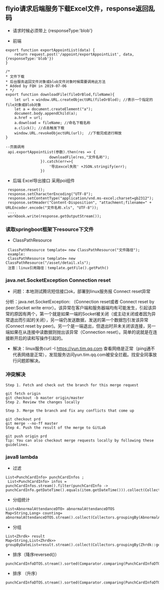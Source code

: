 ## flyio请求后端服务下载Excel文件，response返回乱码
- 请求时候必须带上 {responseType:'blob'}

- 前端
~~~ 前端
export function exportAppointList(data) {
    return request.post('/appoint/exportAppointList', data,{responseType:'blob'})
}

/*
* 文件下载
* 后台服务返回文件对象或blob文件对象时候需要调用此方法
* Added by FQH in 2019-07-06
* */
export function downloadFile(fileOrBlod,fileName){
    let url = window.URL.createObjectURL(fileOrBlod); //表示一个指定的file对象或Blob对象
    let a = document.createElement("a");
    document.body.appendChild(a);
    a.href = url;
    a.download = fileName; //命名下载名称
    a.click(); //点击触发下载
    window.URL.revokeObjectURL(url);  //下载完成进行释放
}

--页面调用
 api.exportAppointList(参数).then(res => {
                    downloadFile(res,"文件名称");
                }).catch(err=>{
                    '导出excel失败' +JSON.stringify(err);
                })
~~~ 
- 后端 Excel导出接口 采用poi组件
~~~ 后台
 response.reset();
 response.setCharacterEncoding("UTF-8");
 response.setContentType("application/vnd.ms-excel;charset=gb2312");
 response.setHeader("Content-Disposition", "attachment;filename=" + URLEncoder.encode("文件名称.xls", "UTF-8"));
 ....
 workbook.write(response.getOutputStream());
~~~

### 读取springboot框架下resource下文件
- ClassPathResource
~~~ 
 ClassPathResource template= new ClassPathResource("文件路径");
 example:
 ClassPathResource template= new ClassPathResource("/asset/detail.xls");
 注意：linux引用路径：template.getFile().getPath()
~~~

### java.net.SocketException Connection reset
- 问题：本地测试腾讯短信接口ok，部署到linux服务报 Connect reset异常

分析：java.net.SocketException: （Connection reset或者 Connect reset by peer:Socket write error）。该异常在客户端和服务器端均有可能发生，引起该异常的原因有两个，第一个就是如果一端的Socket被关闭（或主动关闭或者因为异常退出而引起的关闭），另一端仍发送数据，发送的第一个数据包引发该异常 (Connect reset by peer)。另一个是一端退出，但退出时并未关闭该连接，另一端如果在从连接中读数据则抛出该异常（Connection reset）。简单的说就是在连接断开后的读和写操作引起的。
- 解决：linux服务curl -I https://yun.tim.qq.com 查看网络是正常（ping通不代表网络是正常），发现服务访问yun.tim.qq.com被安全拦截。找安全同事放行问题即解决。


### 冲突解决
~~~
Step 1. Fetch and check out the branch for this merge request

git fetch origin
git checkout -b master origin/master
Step 2. Review the changes locally

Step 3. Merge the branch and fix any conflicts that come up

git checkout prd
git merge --no-ff master
Step 4. Push the result of the merge to GitLab

git push origin prd
Tip: You can also checkout merge requests locally by following these guidelines.
~~~


### java8 lambda
- 过滤
~~~ 
List<PunchCardInfo> punchCardInfos ;
 List<PunchCardInfo> infos = punchCardInfos.stream().filter(punchCardInfo -> punchCardInfo.getDateTime().equals(item.getDateTime())).collect(Collectors.toList());
~~~ 

- 分组统计
~~~
List<AbnormalAttendanceDTO> abnormalAttendanceDTOS
Map<String,Long> counting= abnormalAttendanceDTOS.stream().collect(Collectors.groupingBy(AbnormalAttendanceDTO::getContent,Collectors.counting()));
~~~

- 分组
~~~
List<Zhrdk> result
Map<String,List<Zhrdk>> groupByDateList=result.stream().collect(Collectors.groupingBy(Zhrdk::getZbegda));
~~~

- 排序（降序reversed()）
~~~
punchCardInfoDTOS.stream().sorted(Comparator.comparing(PunchCardInfoDTO::getDateTime).reversed()).collect(Collectors.toList());
~~~

- 排序 （升序）
~~~
punchCardInfoDTOS.stream().sorted(Comparator.comparing(PunchCardInfoDTO::getDateTime)).collect(Collectors.toList());
~~~

